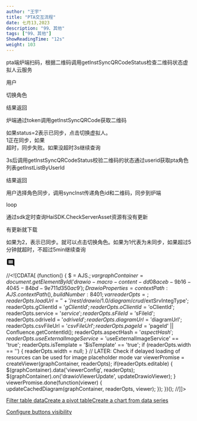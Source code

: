 ```yaml
---
author: "王宇"
title: "PTA交互流程"
date: 七月13,2023
description: "99、其他"
tags: ["99、其他"]
ShowReadingTime: "12s"
weight: 103
---
```

pta端炉端扫码，根据二维码调用getInstSyncQRCodeStatus检查二维码状态虚拟人云服务

用户

切换角色

结果返回

炉端通过token调用getInstSyncQRCode获取二维码

如果status=2表示已同步，点击切换虚拟人。  
1正在同步，如果  
超时，同步失败。如果没超时3s继续查询

3s后调用getInstSyncQRCodeStatus校验二维码的状态通过userid获取pta角色列表getInstListByUserId

结果返回

用户选择角色同步，调用syncInst传递角色id和二维码，同步到炉端

loop

通过sdk定时查询HaiSDK.CheckServerAsset资源有没有更新

有更新就下载

如果为2，表示已同步。就可以点击切换角色。如果为1代表为未同步，如果超过5分钟就超时，不超过5min继续查询

![](data:image/svg+xml;base64,PHN2ZyB4bWxucz0iaHR0cDovL3d3dy53My5vcmcvMjAwMC9zdmciIHdpZHRoPSIyNCIgaGVpZ2h0PSIyNCIgdmlld0JveD0iMCAwIDI0IDI0Ij48cGF0aCBkPSJNMjEuOTkgNGMwLTEuMS0uODktMi0xLjk5LTJINGMtMS4xIDAtMiAuOS0yIDJ2MTJjMCAxLjEuOSAyIDIgMmgxNGw0IDQtLjAxLTE4ek0xOCAxNEg2di0yaDEydjJ6bTAtM0g2VjloMTJ2MnptMC0zSDZWNmgxMnYyeiIvPjxwYXRoIGQ9Ik0wIDBoMjR2MjRIMHoiIGZpbGw9Im5vbmUiLz48L3N2Zz4= "显示评论")

//<!\[CDATA\[ (function() { $ = AJS.$; var graphContainer = document.getElementById('drawio-macro-content-dd08aceb-9b16-4045-84bd-9e711d350ac9'); DrawioProperties = { contextPath : AJS.contextPath(), buildNumber : 8401 }; var readerOpts = {}; readerOpts.loadUrl = '' + '/rest/drawio/1.0/diagram/crud/%70%74%61%E5%90%8C%E6%AD%A5%E9%80%BB%E8%BE%91/105262252?revision=6'; readerOpts.imageUrl = '' + '/download/attachments/105262252/pta同步逻辑.png' + '?version=6&api=v2'; readerOpts.editUrl = '' + '/plugins/drawio/addDiagram.action?ceoId=105262252&owningPageId=105262252&diagramName=%70%74%61%E5%90%8C%E6%AD%A5%E9%80%BB%E8%BE%91&revision=6'; readerOpts.editable = true; readerOpts.canComment = true; readerOpts.stylePath = STYLE\_PATH; readerOpts.stencilPath = STENCIL\_PATH; readerOpts.imagePath = IMAGE\_PATH + '/reader'; readerOpts.border = true; readerOpts.width = '911'; readerOpts.simpleViewer = false; readerOpts.tbstyle = 'top'; readerOpts.links = 'auto'; readerOpts.lightbox = true; readerOpts.resourcePath = ATLAS\_RESOURCE\_BASE + '/resources/viewer'; readerOpts.disableButtons = false; readerOpts.zoomToFit = true; readerOpts.language = 'zh'; readerOpts.licenseStatus = 'OK'; readerOpts.contextPath = AJS.contextPath(); readerOpts.diagramName = decodeURIComponent('%70%74%61%E5%90%8C%E6%AD%A5%E9%80%BB%E8%BE%91'); readerOpts.diagramDisplayName = ''; readerOpts.aspect = ''; readerOpts.ceoName = 'PTA交互流程'; readerOpts.attVer = '6'; readerOpts.attId = '105262305'; readerOpts.lastModifierName = '未知用户 (renpeng)'; readerOpts.lastModified = '2023-07-13 16:50:06.582'; readerOpts.creatorName = '未知用户 (renpeng)'; //Embed macro specific info readerOpts.extSrvIntegType = '$extSrvIntegType'; readerOpts.gClientId = '$gClientId'; readerOpts.oClientId = '$oClientId'; readerOpts.service = '$service'; readerOpts.sFileId = '$sFileId'; readerOpts.odriveId = '$odriveId'; readerOpts.diagramUrl = '$diagramUrl'; readerOpts.csvFileUrl = '$csvFileUrl'; readerOpts.pageId = '$pageId' || Confluence.getContentId(); readerOpts.aspectHash = '$aspectHash'; readerOpts.useExternalImageService = '$useExternalImageService' == 'true'; readerOpts.isTemplate = '$isTemplate' == 'true'; if (readerOpts.width == '') { readerOpts.width = null; } // LATER: Check if delayed loading of resources can be used for image placeholder mode var viewerPromise = createViewer(graphContainer, readerOpts); if(readerOpts.editable) { $(graphContainer).data('viewerConfig', readerOpts); $(graphContainer).on('drawioViewerUpdate', updateDrawioViewer); } viewerPromise.done(function(viewer) { updateCachedDiagram(graphContainer, readerOpts, viewer); }); })(); //\]\]>

[Filter table data](#)[Create a pivot table](#)[Create a chart from data series](#)

[Configure buttons visibility](/users/tfac-settings.action)